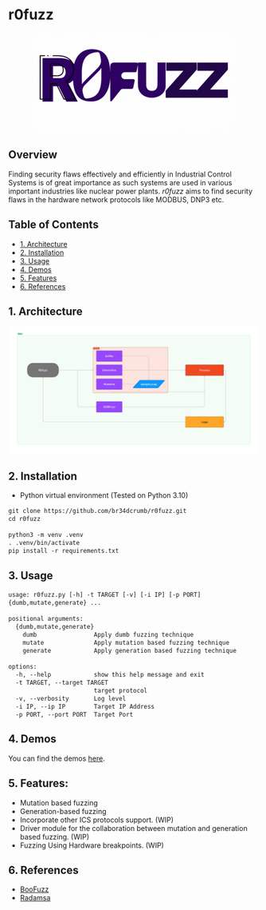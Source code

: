 # r0fuzz

<p align="center">
<img src="static/logo4.gif" alt="r0fuzz-logo" />
</p>

## Overview <!-- omit in toc -->

Finding security flaws effectively and efficiently in Industrial Control Systems is of great importance as such systems are used in various important industries like nuclear power plants. *r0fuzz* aims to find security flaws in the hardware network protocols like MODBUS, DNP3 etc.

## Table of Contents <!-- omit in toc -->
- [1. Architecture](#1-architecture)
- [2. Installation](#2-installation)
- [3. Usage](#3-usage)
- [4. Demos](#4-demos)
- [5. Features](#5-features)
- [6. References](#6-references)

## 1. Architecture
<p align="center">
<img src="static/architecture.jpeg" alt="architecture-design" />
</p>

## 2. Installation
- Python virtual environment (Tested on Python 3.10)

```shell
git clone https://github.com/br34dcrumb/r0fuzz.git
cd r0fuzz

python3 -m venv .venv
. .venv/bin/activate
pip install -r requirements.txt
```

## 3. Usage
```shell
usage: r0fuzz.py [-h] -t TARGET [-v] [-i IP] [-p PORT] {dumb,mutate,generate} ...

positional arguments:
  {dumb,mutate,generate}
    dumb                Apply dumb fuzzing technique
    mutate              Apply mutation based fuzzing technique
    generate            Apply generation based fuzzing technique

options:
  -h, --help            show this help message and exit
  -t TARGET, --target TARGET
                        target protocol
  -v, --verbosity       Log level
  -i IP, --ip IP        Target IP Address
  -p PORT, --port PORT  Target Port

```

## 4. Demos
You can find the demos [here](/demos).

## 5. Features:
- Mutation based fuzzing
- Generation-based fuzzing 
- Incorporate other ICS protocols support. (WIP)
- Driver module for the collaboration between mutation and generation based fuzzing. (WIP)
- Fuzzing Using Hardware breakpoints. (WIP)

## 6. References
- [BooFuzz](https://pypi.org/project/boofuzz/)
- [Radamsa](https://pypi.org/project/pyradamsa/)
